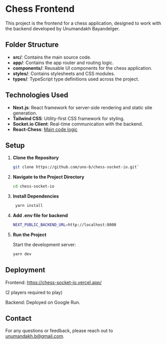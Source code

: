 # Chess Frontend

This project is the frontend for a chess application, designed to work with the backend developed by Unumandakh Bayandelger.

## Folder Structure

- **src/**: Contains the main source code.
- **app/**: Contains the app router and routing logic.
- **components/**: Reusable UI components for the chess application.
- **styles/**: Contains stylesheets and CSS modules.
- **types/**: TypeScript type definitions used across the project.

## Technologies Used

- **Next.js**: React framework for server-side rendering and static site generation.
- **Tailwind CSS**: Utility-first CSS framework for styling.
- **Socket.io Client**: Real-time communication with the backend.
- **React-Chess**: [Main code logic](https://github.com/TalhaAwan/react-chess)

## Setup

1. **Clone the Repository**

   ```bash
   git clone https://github.com/uno-b/chess-socket-io.git`
   ```

2. **Navigate to the Project Directory**

   ```bash
   cd chess-socket-io
   ```

3. **Install Dependencies**

   ```bash
    yarn install
   ```

4. **Add .env file for backend**

   ```bash
   NEXT_PUBLIC_BACKEND_URL=http://localhost:8000
   ```

5. **Run the Project**

   Start the development server:

   ```bash
   yarn dev
   ```

## Deployment

Frontend: https://chess-socket-io.vercel.app/

(2 players required to play)

Backend: Deployed on Google Run.

## Contact

For any questions or feedback, please reach out to unumandakh.b@gmail.com.
